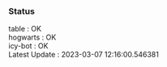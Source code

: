 ### Status


table : OK  
hogwarts : OK  
icy-bot : OK  
Latest Update : 2023-03-07 12:16:00.546381
